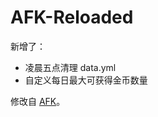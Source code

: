 # AFK-Reloaded

新增了：

- 凌晨五点清理 data.yml
- 自定义每日最大可获得金币数量

修改自 [AFK](https://gitee.com/mayspeed/AFK/tree/dev/src/me/may/afk)。
